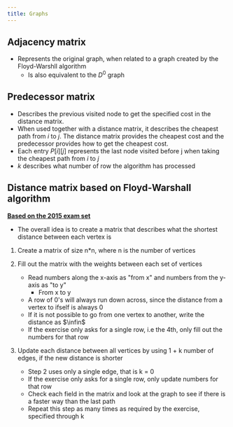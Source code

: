 ```yaml
---
title: Graphs
---
```




## Adjacency matrix

- Represents the original graph, when related to a graph created by the Floyd-Warshll algorithm
    - Is also equivalent to the $D^0$ graph



## Predecessor matrix

- Describes the previous visited node to get the specified cost in the distance matrix.
- When used together with a distance matrix, it describes the cheapest path from $i$ to $j$. The distance matrix provides the cheapest cost and the predecessor provides how to get the cheapest cost.
- Each entry $P[i][j]$ represents the last node visited before j when taking the cheapest path from $i$ to $j$
- $k$ describes what number of row the algorithm has processed





## Distance matrix based on Floyd-Warshall algorithm

[**Based on the 2015 exam set**](../extra/exam-sets/2015-aalg-exam.pdf)



- The overall idea is to create a matrix that describes what the shortest distance between each vertex is

1. Create a matrix of size n*n, where n is the number of vertices

2. Fill out the matrix with the weights between each set of vertices
    - Read numbers along the x-axis as "from x" and numbers from the y-axis as "to y"
        - From x to y
    - A row of 0's will always run down across, since the distance from a vertex to ifself is always 0
    - If it is not possible to go from one vertex to another, write the distance as $\infin$
    - If the exercise only asks for a single row, i.e the 4th, only fill out the numbers for that row
3. Update each distance between all vertices by using 1 + k number of edges, if the new distance is shorter
    - Step 2 uses only a single edge, that is k = 0
    - If the exercise only asks for a single row, only update numbers for that row
    - Check each field in the matrix and look at the graph to see if there is a faster way than the last path
    - Repeat this step as many times as required by the exercise, specified through k


